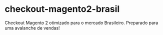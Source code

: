 # checkout-magento2-brasil
Checkout Magento 2 otimizado para o mercado Brasileiro. Preparado para uma avalanche de vendas!
